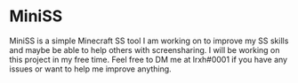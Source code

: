 # MiniSS
MiniSS is a simple Minecraft SS tool I am working on to improve my SS skills and maybe be able to help others with screensharing. I will be working on this project in my free time. Feel free to DM me at lrxh#0001 if you have any issues or want to help me improve anything.

